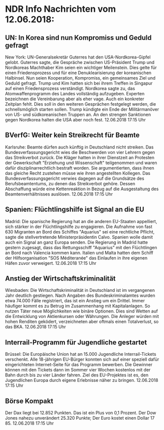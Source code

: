 # NDR Info Nachrichten vom 12.06.2018:


## UN: In Korea sind nun Kompromiss und Geduld gefragt
New York:	UN-Generalsekretär Guterres hat den USA-Nordkorea-Gipfel gelobt. Guterres sagte, die Gespräche zwischen US-Präsident Trump und Nordkoreas Machthaber Kim seien ein wichtiger Meilenstein. Dies gelte für einen Friedensprozess und für eine Denuklearisierung der koreanischen Halbinsel. Nun seien Kooperation, Kompromiss, ein gemeinsames Ziel und Geduld gefragt. Trump und Kim hatten sich bei ihrem Treffen in Singapur auf einen Friedensprozess verständigt. Nordkorea sagte zu, das Atomwaffenprogramm des Landes vollständig aufzugeben. Experten bezeichnen die Vereinbarung aber als eher vage. Auch ein konkreter Zeitplan fehlt. Dies soll in den weiteren Gesprächen festgelegt werden, die schnellsmöglich starten sollen. Trump kündigte ein Ende der Militärmanöver von US- und südkoreanischen Truppen an. An den strengen Sanktionen gegen Nordkorea halten die USA aber noch fest. 12.06.2018 17:15 Uhr 

## BVerfG: Weiter kein Streikrecht für Beamte
Karlsruhe: Beamte dürfen auch künftig in Deutschland nicht streiken. Das Bundesverfassungsgericht wies die Beschwerden von vier Lehrern gegen das Streikverbot zurück. Die Kläger hatten in ihrer Dienstzeit an Protesten der Gewerkschaft "Erziehung und Wissenschaft" teilgenommen und waren dafür disziplinarrechtlich bestraft worden. Sie argumentierten, dass ihnen das gleiche Recht zustehen müsse wie ihren angestellten Kollegen. Das Bundesverfassungsgericht verwies dagegen auf die Grundsätze des Berufsbeamtentums, zu denen das Streikverbot gehöre. Dessen Abschaffung würde eine Kettenreaktion in Bezug auf die Ausgestaltung des Beamtenverhältnisses auslösen. 12.06.2018 17:15 Uhr 

## Spanien: Flüchtlingshilfe ist Signal an die EU
Madrid: Die spanische Regierung hat an die anderen EU-Staaten appelliert, sich stärker in der Flüchtlingshilfe zu engagieren. Die Aufnahme von fast 630 Migranten an Bord des Schiffes "Aquarius" sei eine rechtliche Pflicht, sagte die stellvertretende Ministerpräsidentin Calvo. Spanien wolle damit auch ein Signal an ganz Europa senden. Die Regierung in Madrid hatte gestern zugesagt, dass das Rettungsschiff "Aquarius" mit den Flüchtlingen an Bord nach Valencia kommen kann. Italien und Malta hatten dem Schiff der Hilfsorganisation "SOS Méditeranée" das Einlaufen in ihre eigenen Häfen zuvor verweigert. 12.06.2018 17:15 Uhr 

## Anstieg der Wirtschaftskriminalität
Wiesbaden:	Die Wirtschaftskriminalität in Deutschland ist im vergangenen Jahr deutlich gestiegen. Nach Angaben des Bundeskriminalamtes wurden etwa 74.000 Fälle registriert, das ist ein Anstieg um ein Drittel. Immer häufiger kommt es zu Betrug im Zusammenhang mit Kapitalanlagen. So nutzen Täter neue Möglichkeiten wie binäre Optionen. Dies sind Wetten auf die Entwicklung von Aktienkursen oder Währungen. Die Anleger würden mit hohen Renditen geködert, verzeichneten aber oftmals einen Totalverlust, so das BKA. 12.06.2018 17:15 Uhr 

## Interrail-Programm für Jugendliche gestartet
Brüssel: Die Europäische Union hat an 15.000 Jugendliche Interrail-Tickets verschenkt. Alle 18-jährigen EU-Bürger konnten sich auf einer speziell dafür eingerichteten Internet-Seite für das Programm bewerben. Die Gewinner können mit den Tickets dann im Sommer vier Wochen kostenlos mit der Bahn durch bis zu vier Länder fahren. Ziel des EU-Projektes ist es, den Jugendlichen Europa durch eigene Erlebnisse näher zu bringen. 12.06.2018 17:15 Uhr 

## Börse Kompakt
Der Dax liegt bei 12.852 Punkten. Das ist ein Plus von 0,1 Prozent. Der Dow Jones nahezu unverändert 25.320 Punkte; Der Euro kostet einen Dollar 17 85. 12.06.2018 17:15 Uhr 
